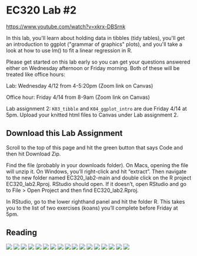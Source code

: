 # EC320 Lab #2

https://www.youtube.com/watch?v=xkrx-DBSrnk

In this lab, you'll learn about holding data in tibbles (tidy tables), you'll get an introduction to ggplot ("grammar of graphics" plots), and you'll take a look at how to use lm() to fit a linear regression in R.

Please get started on this lab early so you can get your questions answered either on Wednesday afternoon or Friday morning. Both of these will be treated like office hours:

Lab: Wednesday 4/12 from 4-5:20pm (Zoom link on Canvas)
 
Office hour: Friday 4/14 from 8-9am (Zoom link on Canvas)

Lab assignment 2: `K03_tibble` and `K04_ggplot_intro` are due Friday 4/14 at 5pm. Upload your knitted html files to Canvas under Lab assignment 2.

## Download this Lab Assignment

Scroll to the top of this page and hit the green button that says Code and then hit Download Zip.

Find the file (probably in your downloads folder). On Macs, opening the file will unzip it. On Windows, you’ll right-click and hit “extract”. Then navigate to the new folder named EC320_lab2-main and double click on the R project EC320_lab2.Rproj. RStudio should open. If it doesn’t, open RStudio and go to File > Open Project and then find EC320_lab2.Rproj.

In RStudio, go to the lower righthand panel and hit the folder R. This takes you to the list of two exercises (koans) you’ll complete before Friday at 5pm.

## Reading

![](https://github.com/cobriant/tidyverse_illustrated/blob/main/Learning%20the%20Tidyverse-11.jpg)
![](https://github.com/cobriant/tidyverse_illustrated/blob/main/Learning%20the%20Tidyverse-12.jpg)
![](https://github.com/cobriant/tidyverse_illustrated/blob/main/Learning%20the%20Tidyverse-13.jpg)
![](https://github.com/cobriant/tidyverse_illustrated/blob/main/Learning%20the%20Tidyverse-15.jpg)
![](https://github.com/cobriant/tidyverse_illustrated/blob/main/Learning%20the%20Tidyverse-16.jpg)
![](https://github.com/cobriant/tidyverse_illustrated/blob/main/Learning%20the%20Tidyverse-17.jpg)
![](https://github.com/cobriant/tidyverse_illustrated/blob/main/Learning%20the%20Tidyverse-18.jpg)
![](https://github.com/cobriant/tidyverse_illustrated/blob/main/Learning%20the%20Tidyverse-19.jpg)
![](https://github.com/cobriant/tidyverse_illustrated/blob/main/Learning%20the%20Tidyverse-20.jpg)
![](https://github.com/cobriant/tidyverse_illustrated/blob/main/Learning%20the%20Tidyverse-21.jpg)
![](https://github.com/cobriant/tidyverse_illustrated/blob/main/Learning%20the%20Tidyverse-22.jpg)
![](https://github.com/cobriant/tidyverse_illustrated/blob/main/Learning%20the%20Tidyverse-23.jpg)
![](https://github.com/cobriant/tidyverse_illustrated/blob/main/Learning%20the%20Tidyverse-24.jpg)
![](https://github.com/cobriant/tidyverse_illustrated/blob/main/Learning%20the%20Tidyverse-25.jpg)
![](https://github.com/cobriant/tidyverse_illustrated/blob/main/Learning%20the%20Tidyverse-26.jpg)
![](https://github.com/cobriant/tidyverse_illustrated/blob/main/Learning%20the%20Tidyverse-27.jpg)
![](https://github.com/cobriant/tidyverse_illustrated/blob/main/Learning%20the%20Tidyverse-28.jpg)

